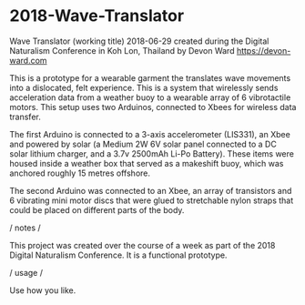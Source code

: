 # 2018-Wave-Translator

Wave Translator (working title)
2018-06-29
created during the Digital Naturalism Conference in Koh Lon, Thailand
by Devon Ward
https://devon-ward.com

This is a prototype for a wearable garment the translates wave movements into a 
dislocated, felt experience. This is a system that wirelessly sends acceleration 
data from a weather buoy to a wearable array of 6 vibrotactile motors. This setup 
uses two Arduinos, connected to Xbees for wireless data transfer. 
                
The first Arduino is connected to a 3-axis accelerometer (LIS331), an Xbee and powered 
by solar (a Medium 2W 6V solar panel connected to a DC solar lithium charger, and 
a 3.7v 2500mAh Li-Po Battery). These items were housed inside a weather box
that served as a makeshift buoy, which was anchored roughly 15 metres offshore.
                
The second Arduino was connected to an Xbee, an array of transistors and 6 vibrating
mini motor discs that were glued to stretchable nylon straps that could be placed on
different parts of the body. 
               
/ notes /  

This project was created over the course of a week as part of the 2018 Digital 
Naturalism Conference. It is a functional prototype.
                
/ usage /   

Use how you like.
                
                
                
